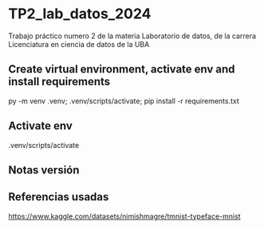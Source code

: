 # TP2_lab_datos_2024
Trabajo práctico numero 2 de la materia Laboratorio de datos, de la carrera Licenciatura en ciencia de datos de la UBA

## Create virtual environment, activate env and install requirements
py -m venv .venv; .venv/scripts/activate; pip install -r requirements.txt

## Activate env
.venv/scripts/activate

## Notas versión

## Referencias usadas
https://www.kaggle.com/datasets/nimishmagre/tmnist-typeface-mnist